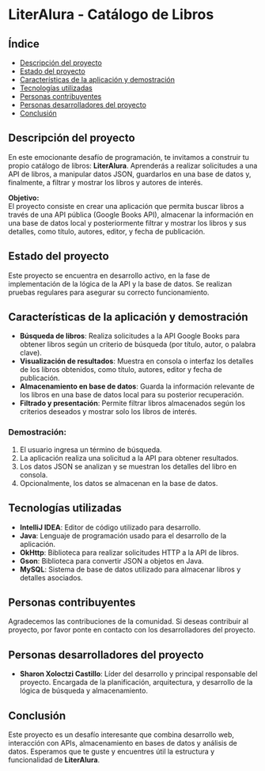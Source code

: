# LiterAlura - Catálogo de Libros

## Índice
- [Descripción del proyecto](#descripción-del-proyecto)
- [Estado del proyecto](#estado-del-proyecto)
- [Características de la aplicación y demostración](#características-de-la-aplicación-y-demostración)
- [Tecnologías utilizadas](#tecnologías-utilizadas)
- [Personas contribuyentes](#personas-contribuyentes)
- [Personas desarrolladores del proyecto](#personas-desarrolladores)
- [Conclusión](#conclusión)

## Descripción del proyecto
En este emocionante desafío de programación, te invitamos a construir tu propio catálogo de libros: **LiterAlura**. Aprenderás a realizar solicitudes a una API de libros, a manipular datos JSON, guardarlos en una base de datos y, finalmente, a filtrar y mostrar los libros y autores de interés.

**Objetivo:**  
El proyecto consiste en crear una aplicación que permita buscar libros a través de una API pública (Google Books API), almacenar la información en una base de datos local y posteriormente filtrar y mostrar los libros y sus detalles, como título, autores, editor, y fecha de publicación.

## Estado del proyecto
Este proyecto se encuentra en desarrollo activo, en la fase de implementación de la lógica de la API y la base de datos. Se realizan pruebas regulares para asegurar su correcto funcionamiento.

## Características de la aplicación y demostración
- **Búsqueda de libros**: Realiza solicitudes a la API Google Books para obtener libros según un criterio de búsqueda (por título, autor, o palabra clave).
- **Visualización de resultados**: Muestra en consola o interfaz los detalles de los libros obtenidos, como título, autores, editor y fecha de publicación.
- **Almacenamiento en base de datos**: Guarda la información relevante de los libros en una base de datos local para su posterior recuperación.
- **Filtrado y presentación**: Permite filtrar libros almacenados según los criterios deseados y mostrar solo los libros de interés.

### Demostración:
1. El usuario ingresa un término de búsqueda.
2. La aplicación realiza una solicitud a la API para obtener resultados.
3. Los datos JSON se analizan y se muestran los detalles del libro en consola.
4. Opcionalmente, los datos se almacenan en la base de datos.


## Tecnologías utilizadas
- **IntelliJ IDEA**: Editor de código utilizado para desarrollo.
- **Java**: Lenguaje de programación usado para el desarrollo de la aplicación.
- **OkHttp**: Biblioteca para realizar solicitudes HTTP a la API de libros.
- **Gson**: Biblioteca para convertir JSON a objetos en Java.
- **MySQL**: Sistema de base de datos utilizado para almacenar libros y detalles asociados.

## Personas contribuyentes
Agradecemos las contribuciones de la comunidad. Si deseas contribuir al proyecto, por favor ponte en contacto con los desarrolladores del proyecto.

## Personas desarrolladores del proyecto
- **Sharon Xoloctzi Castillo**: Líder del desarrollo y principal responsable del proyecto. Encargada de la planificación, arquitectura, y desarrollo de la lógica de búsqueda y almacenamiento.

## Conclusión
Este proyecto es un desafío interesante que combina desarrollo web, interacción con APIs, almacenamiento en bases de datos y análisis de datos. Esperamos que te guste y encuentres útil la estructura y funcionalidad de **LiterAlura**.
